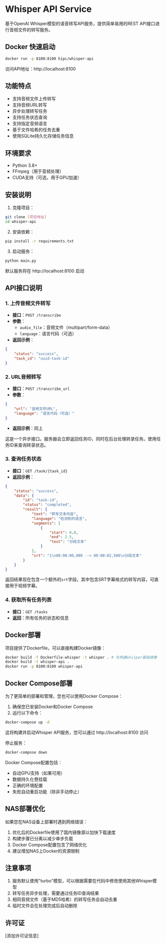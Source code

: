 # Whisper API Service

基于OpenAI Whisper模型的语音转写API服务，提供简单易用的REST API接口进行音频文件的转写服务。

## Docker 快速启动

```bash
docker run -p 8100:8100 hipc/whisper-api
```

访问API地址：http://localhost:8100

## 功能特点

- 支持音频文件上传转写
- 支持音频URL转写
- 异步处理转写任务
- 支持任务状态查询
- 支持指定音频语言
- 基于文件哈希的任务去重
- 使用SQLite持久化存储任务信息

## 环境要求

- Python 3.8+
- FFmpeg（用于音频处理）
- CUDA支持（可选，用于GPU加速）

## 安装说明

1. 克隆项目：
```bash
git clone [项目地址]
cd whisper-api
```

2. 安装依赖：
```bash
pip install -r requirements.txt
```

3. 启动服务：
```bash
python main.py
```

默认服务将在 http://localhost:8100 启动

## API接口说明

### 1. 上传音频文件转写
- **接口**：`POST /transcribe`
- **参数**：
  - `audio_file`：音频文件（multipart/form-data）
  - `language`：语言代码（可选）
- **返回示例**：
```json
{
    "status": "success",
    "task_id": "uuid-task-id"
}
```

### 2. URL音频转写
- **接口**：`POST /transcribe_url`
- **参数**：
```json
{
    "url": "音频文件URL",
    "language": "语言代码（可选）"
}
```
- **返回示例**：同上

这是一个异步接口。服务器会立即返回任务ID，同时在后台处理转录任务。使用任务ID来查询转录状态。

### 3. 查询任务状态
- **接口**：`GET /task/{task_id}`
- **返回示例**：
```json
{
    "status": "success",
    "data": {
        "id": "task-id",
        "status": "completed",
        "result": {
            "text": "转写文本内容",
            "language": "检测到的语言",
            "segments": [
                {
                    "start": 0.0,
                    "end": 2.5,
                    "text": "分段文本"
                }
            ],
            "srt": "1\n00:00:00,000 --> 00:00:02,500\n分段文本"
        }
    }
}
```

返回结果现在包含一个额外的`srt`字段，其中包含SRT字幕格式的转写内容，可直接用于视频字幕。

### 4. 获取所有任务列表
- **接口**：`GET /tasks`
- **返回**：所有任务的状态和信息

## Docker部署

项目提供了Dockerfile，可以直接构建Docker镜像：

```bash
docker build -f Dockerfile-whisper -t whisper . # 先构建whisper基础镜像
docker build -t whisper-api .
docker run -p 8100:8100 whisper-api
```

## Docker Compose部署

为了更简单的部署和管理，您也可以使用Docker Compose：

1. 确保您已安装Docker和Docker Compose
2. 运行以下命令：
```bash
docker-compose up -d
```

这将构建并启动Whisper API服务，您可以通过 http://localhost:8100 访问

停止服务：
```bash
docker-compose down
```

Docker Compose配置包括：
- 自动GPU支持（如果可用）
- 数据持久化卷挂载
- 正确的环境配置
- 失败自动重启功能（除非手动停止）

## NAS部署优化

如果您在NAS设备上部署时遇到网络错误：

1. 优化后的Dockerfile使用了国内镜像源以加快下载速度
2. 构建步骤已分离以减少单步负载
3. Docker Compose配置包含了网络优化
4. 建议增加NAS上Docker的资源限制

## 注意事项

1. 服务默认使用"turbo"模型，可以根据需要在代码中修改使用其他Whisper模型
2. 转写任务异步处理，需要通过任务ID查询结果
3. 相同音频文件（基于MD5哈希）的转写任务会自动去重
4. 临时文件会在处理完成后自动删除

## 许可证

[添加许可证信息]
